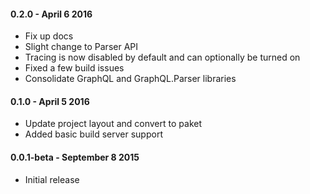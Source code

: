 #### 0.2.0 - April 6 2016
* Fix up docs
* Slight change to Parser API
* Tracing is now disabled by default and can optionally be turned on
* Fixed a few build issues
* Consolidate GraphQL and GraphQL.Parser libraries

#### 0.1.0 - April 5 2016
* Update project layout and convert to paket
* Added basic build server support

#### 0.0.1-beta - September 8 2015
* Initial release
